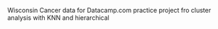 Wisconsin Cancer data for Datacamp.com practice project fro cluster analysis with KNN and hierarchical
